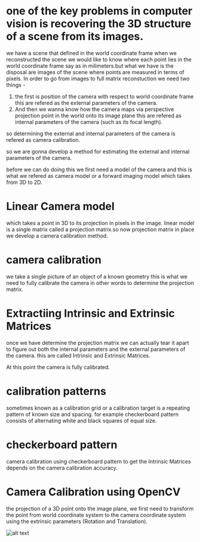 # one of the key problems in computer vision is recovering the 3D structure of a scene from its images.

we have a scene that defined in the world coordinate frame when we reconstructed the scene we would like to know where each point lies in the world coordinate frame say as in milimeters.but what we have is the disposal are images of the scene where points are measured in terms of pixels.
In order to go from images to full matrix reconstuction we need two things - 
1. the first is position of the camera with respect to world coordinate frame this are refered as the external parameters of the camera.
2. And then we wanna know how the camera maps via perspective projection point in the world onto its image plane this are refered as internal parameters of the camera (such as its focal length).

so determining the external and internal parameters of the camera is refered as camera calibration.

so we are gonna develop a method for estimating the external and internal parameters of the camera.

before we can do doing this we first need a model of the camera and this is what we refered as camera model or a forward imaging model which takes from 3D to 2D.

# Linear Camera model
which takes a point in 3D to its projection in pixels in the image. linear model is a single matrix called a projection matrix.so now projection matrix in place we develop a camera calibration method.


# camera calibration
we take a single picture of an object of a known geometry this is what we need to fully calibrate the camera in other words to determine the projection matrix.

# Extractiing Intrinsic and Extrinsic Matrices
once we have determine the projection matrix we can actually tear it apart to figure out both the internal parameters and the external parameters of the camera. this are called Intrinsic and Extrinsic Matrices.

At this point the camera is fully calibrated.


# calibration patterns
sometimes known as a calibration grid or a calibration target is a repeating pattern of known size and spacing. for example checkerboard pattern consists of alternating white and black squares of equal size.

# checkerboard pattern
camera calibration using checkerboard pattern to get the Intrinsic Matrices depends on the camera calibration accuracy.


# Camera Calibration using OpenCV
the projection of a 3D point onto the image plane, we first need to transform the point from world coordinate system to the camera coordinate system using the extrinsic parameters (Rotation and Translation). 

![alt text](https://github.com/itsmeaby/HackLab-Assignment/blob/main/img/intrinsic%20parameters.png)


	


